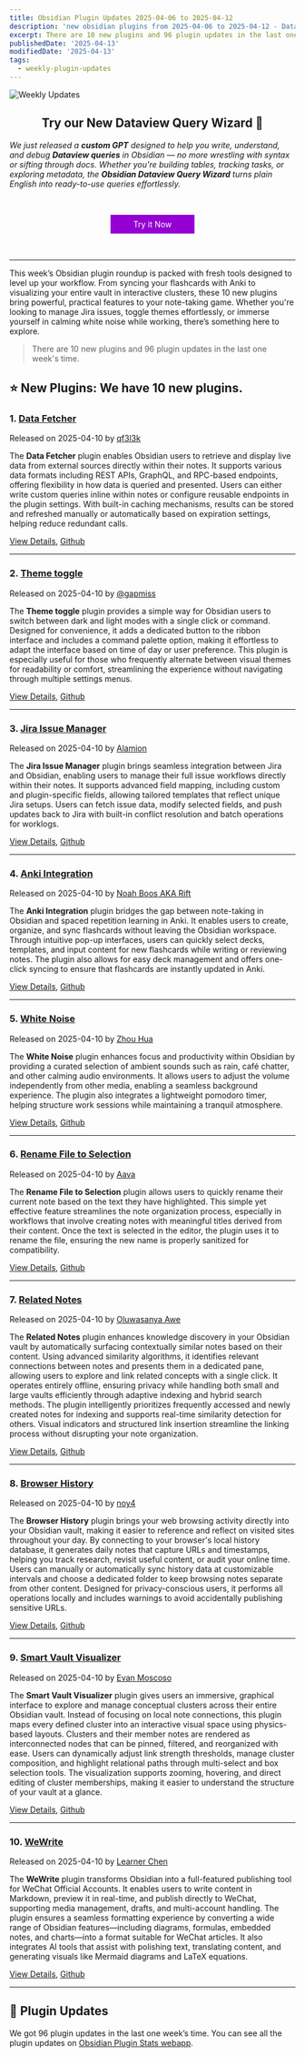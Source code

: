 ```yaml
---
title: Obsidian Plugin Updates 2025-04-06 to 2025-04-12
description: 'new obsidian plugins from 2025-04-06 to 2025-04-12 - Data Fetcher, Theme toggle, Jira Issue Manager, Anki Integration, White Noise, Rename File to Selection, Related Notes, Browser History, Smart Vault Visualizer, WeWrite'
excerpt: There are 10 new plugins and 96 plugin updates in the last one week's time.
publishedDate: '2025-04-13'
modifiedDate: '2025-04-13'
tags:
  - weekly-plugin-updates
---
```


![Weekly Updates](/images/2025-04-13-weekly-plugin-updates.webp)

<h2>
  <center>
    Try our New Dataview Query Wizard 🚀
  </center>
</h2>

_We just released a **custom GPT** designed to help you write, understand, and debug **Dataview queries** in Obsidian — no more wrestling with syntax or sifting through docs. Whether you're building tables, tracking tasks, or exploring metadata, the **Obsidian Dataview Query Wizard** turns plain English into ready-to-use queries effortlessly._

<div style="padding:40px 0px">
  <center>
    <a style="padding:8px 40px;background:DarkViolet;color:white;text-decoration:none" href="https://chatgpt.com/g/g-67f63dc319588191a4bb13d0def278b0-obsidian-dataview-query-wizard" target="_black">Try it Now</a>
  </center>
</div>

---

This week’s Obsidian plugin roundup is packed with fresh tools designed to level up your workflow. From syncing your flashcards with Anki to visualizing your entire vault in interactive clusters, these 10 new plugins bring powerful, practical features to your note-taking game. Whether you're looking to manage Jira issues, toggle themes effortlessly, or immerse yourself in calming white noise while working, there’s something here to explore.

> There are 10 new plugins and 96 plugin updates in the last one week's time.

## ⭐ New Plugins: We have 10 new plugins.

### 1. [Data Fetcher](/plugins/data-fetcher)

Released on 2025-04-10 by [qf3l3k](https://github.com/qf3l3k)

The **Data Fetcher** plugin enables Obsidian users to retrieve and display live data from external sources directly within their notes. It supports various data formats including REST APIs, GraphQL, and RPC-based endpoints, offering flexibility in how data is queried and presented. Users can either write custom queries inline within notes or configure reusable endpoints in the plugin settings. With built-in caching mechanisms, results can be stored and refreshed manually or automatically based on expiration settings, helping reduce redundant calls.

[View Details](/plugins/data-fetcher), [Github](https://github.com/qf3l3k/obsidian-api-fetcher)

---

### 2. [Theme toggle](/plugins/theme-toggle)

Released on 2025-04-10 by [@gapmiss](https://github.com/gapmiss)

The **Theme toggle** plugin provides a simple way for Obsidian users to switch between dark and light modes with a single click or command. Designed for convenience, it adds a dedicated button to the ribbon interface and includes a command palette option, making it effortless to adapt the interface based on time of day or user preference. This plugin is especially useful for those who frequently alternate between visual themes for readability or comfort, streamlining the experience without navigating through multiple settings menus.

[View Details](/plugins/theme-toggle), [Github](https://github.com/gapmiss/theme-toggle)

---

### 3. [Jira Issue Manager](/plugins/jira-sync)

Released on 2025-04-10 by [Alamion](https://github.com/Alamion)

The **Jira Issue Manager** plugin brings seamless integration between Jira and Obsidian, enabling users to manage their full issue workflows directly within their notes. It supports advanced field mapping, including custom and plugin-specific fields, allowing tailored templates that reflect unique Jira setups. Users can fetch issue data, modify selected fields, and push updates back to Jira with built-in conflict resolution and batch operations for worklogs.

[View Details](/plugins/jira-sync), [Github](https://github.com/Alamion/obsidian-jira-sync)

---

### 4. [Anki Integration](/plugins/anki-integration)

Released on 2025-04-10 by [Noah Boos AKA Rift](https://github.com/NoahBoos)

The **Anki Integration** plugin bridges the gap between note-taking in Obsidian and spaced repetition learning in Anki. It enables users to create, organize, and sync flashcards without leaving the Obsidian workspace. Through intuitive pop-up interfaces, users can quickly select decks, templates, and input content for new flashcards while writing or reviewing notes. The plugin also allows for easy deck management and offers one-click syncing to ensure that flashcards are instantly updated in Anki.

[View Details](/plugins/anki-integration), [Github](https://github.com/NoahBoos/obsidian-anki-integration)

---

### 5. [White Noise](/plugins/white-noise)

Released on 2025-04-10 by [Zhou Hua](https://github.com/zhouhua)

The **White Noise** plugin enhances focus and productivity within Obsidian by providing a curated selection of ambient sounds such as rain, café chatter, and other calming audio environments. It allows users to adjust the volume independently from other media, enabling a seamless background experience. The plugin also integrates a lightweight pomodoro timer, helping structure work sessions while maintaining a tranquil atmosphere.

[View Details](/plugins/white-noise), [Github](https://github.com/zhouhua/obsidian-white-noise)

---

### 6. [Rename File to Selection](/plugins/rename-file-to-selection)

Released on 2025-04-10 by [Aava](https://github.com/AavaGames)

The **Rename File to Selection** plugin allows users to quickly rename their current note based on the text they have highlighted. This simple yet effective feature streamlines the note organization process, especially in workflows that involve creating notes with meaningful titles derived from their content. Once the text is selected in the editor, the plugin uses it to rename the file, ensuring the new name is properly sanitized for compatibility.

[View Details](/plugins/rename-file-to-selection), [Github](https://github.com/AavaGames/obsidian-rename-file-to-selection)

---

### 7. [Related Notes](/plugins/related-notes)

Released on 2025-04-10 by [Oluwasanya Awe](https://github.com/mrboxtobox)

The **Related Notes** plugin enhances knowledge discovery in your Obsidian vault by automatically surfacing contextually similar notes based on their content. Using advanced similarity algorithms, it identifies relevant connections between notes and presents them in a dedicated pane, allowing users to explore and link related concepts with a single click. It operates entirely offline, ensuring privacy while handling both small and large vaults efficiently through adaptive indexing and hybrid search methods. The plugin intelligently prioritizes frequently accessed and newly created notes for indexing and supports real-time similarity detection for others. Visual indicators and structured link insertion streamline the linking process without disrupting your note organization.

[View Details](/plugins/related-notes), [Github](https://github.com/mrboxtobox/obsidian-related-notes)

---

### 8. [Browser History](/plugins/browser-history)

Released on 2025-04-10 by [noy4](https://github.com/noy4)

The **Browser History** plugin brings your web browsing activity directly into your Obsidian vault, making it easier to reference and reflect on visited sites throughout your day. By connecting to your browser's local history database, it generates daily notes that capture URLs and timestamps, helping you track research, revisit useful content, or audit your online time. Users can manually or automatically sync history data at customizable intervals and choose a dedicated folder to keep browsing notes separate from other content. Designed for privacy-conscious users, it performs all operations locally and includes warnings to avoid accidentally publishing sensitive URLs.

[View Details](/plugins/browser-history), [Github](https://github.com/noy4/browser-history)

---

### 9. [Smart Vault Visualizer](/plugins/smart-vault-visualizer)

Released on 2025-04-10 by [Evan Moscoso](https://github.com/mossy1022)

The **Smart Vault Visualizer** plugin gives users an immersive, graphical interface to explore and manage conceptual clusters across their entire Obsidian vault. Instead of focusing on local note connections, this plugin maps every defined cluster into an interactive visual space using physics-based layouts. Clusters and their member notes are rendered as interconnected nodes that can be pinned, filtered, and reorganized with ease. Users can dynamically adjust link strength thresholds, manage cluster composition, and highlight relational paths through multi-select and box selection tools. The visualization supports zooming, hovering, and direct editing of cluster memberships, making it easier to understand the structure of your vault at a glance.

[View Details](/plugins/smart-vault-visualizer), [Github](https://github.com/mossy1022/smart-connections-vault-visualizer)

---

### 10. [WeWrite](/plugins/wewrite)

Released on 2025-04-10 by [Learner Chen](https://github.com/learnerchen-forever)

The **WeWrite** plugin transforms Obsidian into a full-featured publishing tool for WeChat Official Accounts. It enables users to write content in Markdown, preview it in real-time, and publish directly to WeChat, supporting media management, drafts, and multi-account handling. The plugin ensures a seamless formatting experience by converting a wide range of Obsidian features—including diagrams, formulas, embedded notes, and charts—into a format suitable for WeChat articles. It also integrates AI tools that assist with polishing text, translating content, and generating visuals like Mermaid diagrams and LaTeX equations.

[View Details](/plugins/wewrite), [Github](https://github.com/learnerchen-forever/wewrite)

---

## 🔁 Plugin Updates

We got 96 plugin updates in the last one week’s time. You can see all the plugin updates on [Obsidian Plugin Stats webapp](/updates).
